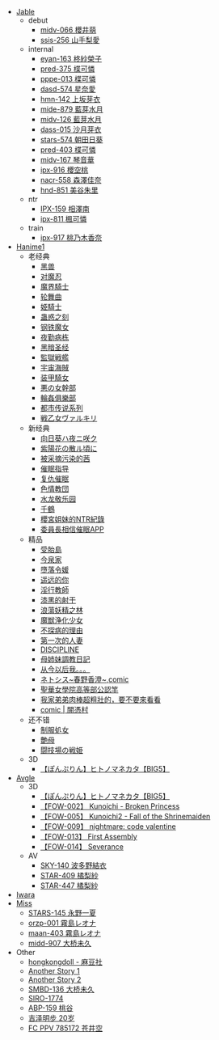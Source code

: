 - [Jable](https://jable.tv/)
  - debut
    - [midv-066 櫻井萌](https://jable.tv/videos/midv-066/)
    - [ssis-256 山手梨愛](https://jable.tv/videos/ssis-256/)
  - internal
    - [eyan-163 柊紗榮子](https://jable.tv/videos/eyan-163/)
    - [pred-375 楪可憐](https://jable.tv/videos/pred-375/)
    - [pppe-013 楪可憐](https://jable.tv/videos/pppe-013/)
    - [dasd-574 星奈愛](https://jable.tv/videos/dasd-574/)
    - [hmn-142 上坂芽衣](https://jable.tv/videos/hmn-142/)
    - [mide-879 藍芽水月](https://jable.tv/videos/mide-879/)
    - [midv-126 藍芽水月](https://jable.tv/videos/midv-126/)
    - [dass-015 沙月芽衣](https://jable.tv/videos/dass-015/)
    - [stars-574 朝田日葵](https://jable.tv/videos/stars-574/)
    - [pred-403 楪可憐](https://jable.tv/videos/pred-403/)
    - [midv-167 琴音華](https://jable.tv/videos/midv-167/)
    - [ipx-916 櫻空桃](https://jable.tv/videos/ipx-916/)
    - [nacr-558 森澤佳奈](https://jable.tv/videos/nacr-558/)
    - [hnd-851 美谷朱里](https://jable.tv/videos/hnd-851/)
  - ntr
    - [IPX-159 相澤南](https://jable.tv/videos/ipx-159-c/)
    - [ipx-811 楓可憐](https://jable.tv/videos/ipx-811/)
  - train
    - [ipx-917 桃乃木香奈](https://jable.tv/videos/ipx-917/)
- [Hanime1](https://hanime1.me/)
  - 老经典
    - [黑兽](https://hanime1.me/watch?v=17763)
    - [对魔忍](https://hanime1.me/watch?v=23068)
    - [魔界騎士](https://hanime1.me/watch?v=22917)
    - [轮舞曲](https://hanime1.me/watch?v=21494)
    - [姫騎士](https://hanime1.me/watch?v=23056)
    - [蛊惑之刻](https://hanime1.me/watch?v=22351)
    - [钢铁魔女](https://hanime1.me/watch?v=22840)
    - [夜勤病栋](https://hanime1.me/watch?v=22194)
    - [黑暗圣经](https://hanime1.me/watch?v=24908)
    - [監獄戦艦](https://hanime1.me/watch?v=23523)
    - [宇宙海賊](https://hanime1.me/watch?v=22545)
    - [装甲騎女](https://hanime1.me/watch?v=24917)
    - [悪の女幹部](https://hanime1.me/watch?v=22428)
    - [輪姦俱樂部](https://hanime1.me/watch?v=22597)
    - [都市传说系列](https://hanime1.me/watch?v=23421)
    - [戦乙女ヴァルキリ](https://hanime1.me/watch?v=23004)
  - 新经典
    - [向日葵ハ夜ニ咲ク](https://hanime1.me/watch?v=19695)
    - [紫陽花の散ル頃に](https://hanime1.me/watch?v=19694)
    - [被采摘污染的茜](https://hanime1.me/watch?v=38088)
    - [催眠指导](https://hanime1.me/watch?v=16691)
    - [复仇催眠](https://hanime1.me/watch?v=21767)
    - [色情教団](https://hanime1.me/watch?v=12054)
    - [水龙敬乐园](https://hanime1.me/watch?v=13007)
    - [千鶴](https://hanime1.me/watch?v=37479)
    - [櫻宮姐妹的NTR紀錄](https://hanime1.me/watch?v=12445)
    - [委員長相信催眠APP](https://hanime1.me/watch?v=38912)
  - 精品
    - [受胎島](https://hanime1.me/watch?v=21762)
    - [今泉家](https://hanime1.me/watch?v=37220)
    - [墮落令媛](https://hanime1.me/watch?v=13477)
    - [遥远的你](https://hanime1.me/watch?v=26601)
    - [淫行教師](https://hanime1.me/watch?v=38184)
    - [漆黑的射干](https://hanime1.me/watch?v=13491)
    - [浪蕩妖精之林](https://hanime1.me/watch?v=6825)
    - [魔獣浄化少女](https://hanime1.me/watch?v=13765)
    - [不探病的理由](https://hanime1.me/watch?v=22510)
    - [第一次的人妻](https://hanime1.me/watch?v=12245)
    - [DISCIPLINE](https://hanime1.me/watch?v=22791)
    - [母姉妹調教日記](https://hanime1.me/watch?v=14532)
    - [从今以后我。。。](https://hanime1.me/watch?v=13568)
    - [ネトシス~春野香澄~](https://hanime1.me/watch?v=30631),[comic](https://hanime1.me/comic/27831)
    - [聖華女學院高等部公認竿](https://hanime1.me/watch?v=38664)
    - [我家弟弟肉棒超粗壯的，要不要來看看](https://hanime1.me/watch?v=27434)
    - [comic | 闇憑村](https://hanime1.me/comic/30909)
  - 还不错
    - [制服処女](https://hanime1.me/watch?v=25095)
    - [艶母](https://hanime1.me/watch?v=22449)
    - [闘技場の戦姫](https://hanime1.me/watch?v=13767)
  - 3D
    - [【ぽんぷりん】ヒトノマネカタ【BIG5】](https://hanime1.me/watch?v=37673)
- [Avgle](https://avgle.com/)
  - 3D
    - [【ぽんぷりん】ヒトノマネカタ【BIG5】](https://avgle.com/video/lLf5b5Ovl5l/%E3%81%BD%E3%82%93%E3%81%B7%E3%82%8A%E3%82%93-%E3%83%92%E3%83%88%E3%83%8E%E3%83%9E%E3%83%8D%E3%82%AB%E3%82%BF)
    - [【FOW-002】 Kunoichi - Broken Princess](https://avgle.com/video/T98PnPU95PT/fow-002-kunoichi-broken-princess-720p-mp4)
    - [【FOW-005】 Kunoichi2 - Fall of the Shrinemaiden](https://avgle.com/video/0U3UaUuexU0/fow-005-kunoichi-2-fall-of-the-shrinemaiden-720p)
    - [【FOW-009】 nightmare: code valentine](https://avgle.com/video/0R3U1UZO5UU/fow-009-nightmare-code-valentine)
    - [【FOW-013】 First Assembly](https://avgle.com/video/NnDT7TlAOTN/fow-013-first-ass-embly)
    - [【FOW-014】 Severance](https://avgle.com/video/1Tdodo5sqo1/fow-014-severance)
  - AV
    - [SKY-140 波多野結衣](https://avgle.com/video/nUTUOUYEOUU/sky-140-sky-angel-vol-93-%E6%B3%A2%E5%A4%9A%E9%87%8E%E7%B5%90%E8%A1%A3)
    - [STAR-409 橘梨紗](https://avgle.com/video/MHwvHvN7bvY/%E7%A0%B4%E5%A3%8A%E7%89%88-star-409-%E6%A9%98%E6%A2%A8%E7%B4%97-av-debut)
    - [STAR-447 橘梨紗](https://avgle.com/video/ImVmVm6zsmv/%E6%A9%98%E6%A2%A8%E7%B4%97-star-447)
- [Iwara](https://ecchi.iwara.tv/)
- [Miss](https://missav.com/)
  - [STARS-145 永野一夏](https://missav.com/cn/stars-145)
  - [orzp-001 霧島レオナ](https://missav.com/cn/orzp-001)
  - [maan-403 霧島レオナ](https://missav.com/ja/maan-403)
  - [midd-907 大桥未久](https://missav.com/en/midd-907)
- Other
  - [hongkongdoll - 麻豆社](https://madou.club/category/hongkongdoll)
  - [Another Story 1](https://www.javbangers.com/video/108028/another-story-1)
  - [Another Story 2](https://www.javbangers.com/video/108029/another-story-2)
  - [SMBD-136 大桥未久](https://www.38dmitaotun.com/videos/2733/smbd-136-best/)
  - [SIRO-1774](https://theav.xyz/video/22661)
  - [ABP-159 桃谷](https://www.tktube.com/videos/37908/abp-159-1202/)
  - [吉泽明步 20岁](https://www.jiav.xyz/875951.html)
  - [FC PPV 785172 苍井空](https://bbyb.buzz/video/37/2020-05-08/83543.html)
